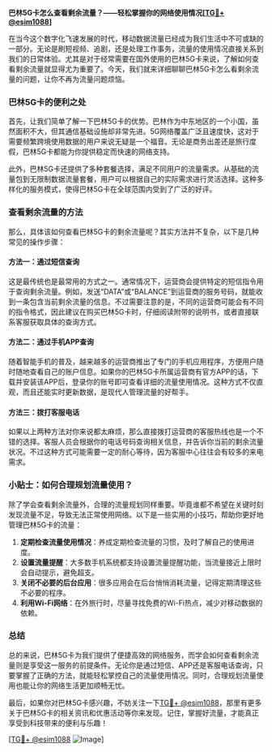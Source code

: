 **巴林5G卡怎么查看剩余流量？——轻松掌握你的网络使用情况[[TG💪+ @esim1088](https://t.me/s/esim1088)]**

在当今这个数字化飞速发展的时代，移动数据流量已经成为我们生活中不可或缺的一部分。无论是刷短视频、追剧，还是处理工作事务，流量的使用情况直接关系到我们的日常体验。尤其是对于经常需要在国外使用的巴林5G卡来说，了解如何查看剩余流量就显得尤为重要了。今天，我们就来详细聊聊巴林5G卡怎么看剩余流量的问题，让你不再为流量问题烦恼。

### 巴林5G卡的便利之处

首先，让我们简单了解一下巴林5G卡的优势。巴林作为中东地区的一个小国，虽然面积不大，但其通信基础设施却非常先进。5G网络覆盖广泛且速度快，这对于需要频繁跨境使用数据的用户来说无疑是一个福音。无论是商务出差还是旅行度假，巴林5G卡都能为你提供稳定而快速的网络支持。

此外，巴林5G卡还提供了多种套餐选择，满足不同用户的流量需求。从基础的流量包到无限制数据流量套餐，用户可以根据自己的实际需求进行灵活选择。这种多样化的服务模式，使得巴林5G卡在全球范围内受到了广泛的好评。

### 查看剩余流量的方法

那么，具体该如何查看巴林5G卡的剩余流量呢？其实方法并不复杂，以下是几种常见的操作步骤：

#### 方法一：通过短信查询

这是最传统也是最常用的方式之一。通常情况下，运营商会提供特定的短信指令用于查询剩余流量。例如，发送“DATA”或“BALANCE”到运营商的服务号码，就能收到一条包含当前剩余流量的信息。不过需要注意的是，不同的运营商可能会有不同的指令格式，因此建议在购买巴林5G卡时，仔细阅读附带的说明书，或者直接联系客服获取具体的查询方式。

#### 方法二：通过手机APP查询

随着智能手机的普及，越来越多的运营商推出了专门的手机应用程序，方便用户随时随地查看自己的账户信息。如果你的巴林5G卡所属运营商有官方APP的话，下载并安装该APP后，登录你的账号即可查看详细的流量使用情况。这种方式不仅直观，而且还能实时更新数据，是现代人管理流量的好帮手。

#### 方法三：拨打客服电话

如果以上两种方法对你来说都太麻烦，那么直接拨打运营商的客服热线也是一个不错的选择。客服人员会根据你的电话号码查询相关信息，并告诉你当前的剩余流量状况。不过这种方式可能需要一定的耐心等待，因为客服中心往往会有较多的来电需求。

### 小贴士：如何合理规划流量使用？

除了学会查看剩余流量外，合理的流量规划同样重要。毕竟谁都不希望在关键时刻发现流量不足，导致无法正常使用网络。以下是一些实用的小技巧，帮助你更好地管理巴林5G卡的流量：

1. **定期检查流量使用情况**：养成定期检查流量的习惯，及时了解自己的使用进度。
2. **设置流量提醒**：大多数手机系统都支持设置流量提醒功能，当流量接近上限时会自动提示，避免超支。
3. **关闭不必要的后台应用**：很多应用会在后台悄悄消耗流量，记得定期清理这些不必要的程序。
4. **利用Wi-Fi网络**：在外旅行时，尽量寻找免费的Wi-Fi热点，减少对移动数据的依赖。

### 总结

总的来说，巴林5G卡为我们提供了便捷高效的网络服务，而学会如何查看剩余流量则是享受这一服务的前提条件。无论你是通过短信、APP还是客服电话查询，只要掌握了正确的方法，就能轻松掌控自己的流量使用情况。同时，合理规划流量使用也能让你的网络生活更加顺畅无忧。

最后，如果你对巴林5G卡感兴趣，不妨关注一下[TG💪+ @esim1088](https://t.me/s/esim1088)，那里有更多关于巴林5G卡的相关资讯和优惠活动等你来发现。记住，掌握好流量，才能真正享受到科技带来的便利与乐趣！

[[TG💪+ @esim1088](https://t.me/s/esim1088) ![Image](https://i.postimg.cc/4NQfJmqS/Snipaste-2025-05-13-00-14-12.png)]
